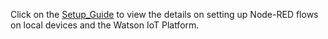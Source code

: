Click on the [Setup_Guide](setup-guide.md) to view the details on setting up Node-RED flows on local devices and the Watson IoT Platform.
